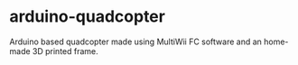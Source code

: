 # arduino-quadcopter
Arduino based quadcopter made using MultiWii FC software and an home-made 3D printed frame.
